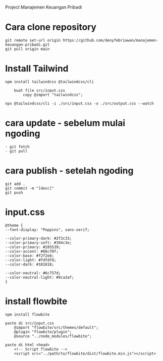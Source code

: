 Project Manajemen Keuangan Pribadi

# Cara clone repository

    git remote set-url origin https://github.com/denyfebriawan/manajemen-keuangan-pribadi.git
    git pull origin main

# Install Tailwind

    npm install tailwindcss @tailwindcss/cli

        buat file src/input.css
            copy @import "tailwindcss";

    npx @tailwindcss/cli -i ./src/input.css -o ./src/output.css --watch


# cara update - sebelum mulai ngoding

    - git fetch
    - git pull

# cara publish - setelah ngoding

    git add .
    git commit -m "[desc]"
    git push

# input.css

    @theme {
    --font-display: "Poppins", sans-serif;

    --color-primary-dark: #2f3c33;
    --color-primary-soft: #394c3e;
    --color-primary: #285539;
    --color-accent: #88cf0f;
    --color-base: #f2f2e8;
    --color-light: #fdfdfd;
    --color-dark: #181818;

    --color-neutral: #6c757d;
    --color-neutral-light: #9ca3af;
    }

# install flowbite

    npm install flowbite

    paste di src/input.css
        @import "flowbite/src/themes/default";
        @plugin "flowbite/plugin";
        @source "../node_modules/flowbite";
        
    paste di html <head>
        <!-- Script flowbite -->
        <script src="../path/to/flowbite/dist/flowbite.min.js"></script>
